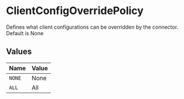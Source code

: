 # ClientConfigOverridePolicy

Defines what client configurations can be overridden by the connector. Default is None


## Values

| Name   | Value  |
| ------ | ------ |
| `NONE` | None   |
| `ALL`  | All    |